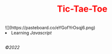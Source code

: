 <h1 align='center'><font color='red'>Tic-Tae-Toe</font></h1>
<br>
![](https://pasteboard.co/eYGofYrOsqj6.png)
<li>Learning <i>Javascript</p></li>
<br>
&copy;2022


